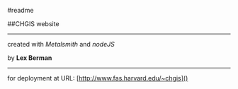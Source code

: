 #readme

##CHGIS website

---

created with *Metalsmith* and *nodeJS*


by **Lex Berman**

---

for deployment at URL:   [http://www.fas.harvard.edu/~chgis]()

